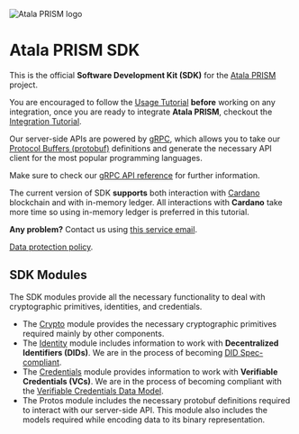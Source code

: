 ![Atala PRISM logo](assets/media/atala-prism-logo-suite.svg)
# Atala PRISM SDK
This is the official **Software Development Kit (SDK)** for the [Atala PRISM](https://atalaprism.io/) project.

You are encouraged to follow the [Usage Tutorial](wiki/usage-tutorial) **before** working on any integration, once you are ready to integrate **Atala PRISM**, checkout the [Integration Tutorial](wiki/integration-tutorial).

Our server-side APIs are powered by [gRPC](https://grpc.io), which allows you to take our [Protocol Buffers (protobuf)](https://developers.google.com/protocol-buffers/) definitions and generate the necessary API client for the most popular programming languages.

Make sure to check our [gRPC API reference](wiki/grpc/grpc-api) for further information.

The current version of SDK **supports** both interaction with [Cardano](https://cardano.org/) blockchain and with in-memory ledger. All interactions with **Cardano** take more time so using in-memory ledger is preferred in this tutorial.

**Any problem?** Contact us using [this service email](mailto:atala-prism-support@iohk.io).

[Data protection policy](https://static.iohk.io/gdpr/IOHK-Data-Protection-GDPR-Policy.pdf).

## SDK Modules
The SDK modules provide all the necessary functionality to deal with cryptographic primitives, identities, and credentials.

* The [Crypto](wiki/modules/crypto) module provides the necessary cryptographic primitives required mainly by other components.
* The [Identity](wiki/modules/identity) module includes information to work with **Decentralized Identifiers (DIDs)**. We are in the process of becoming [DID Spec-compliant](https://w3c-ccg.github.io/did-spec/).
* The [Credentials](wiki/modules/credentials) module provides information to work with **Verifiable Credentials (VCs)**. We are in the process of becoming compliant with the [Verifiable Credentials Data Model](https://w3c.github.io/vc-data-model/).
* The Protos module includes the necessary protobuf definitions required to interact with our server-side API. This module also includes the models required while encoding data to its binary representation.
